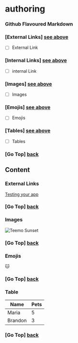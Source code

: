 # authoring

### Github Flavoured Markdown


### [External Links] [see above](#external-links)
- [ ]  External Link


### [Internal Links] [see above](#internal-links) 
- [ ] internal Link 



### [Images] [see above](#images)
- [ ] Images


### [Emojis] [see above](#emojis)
- [ ] Emojis


### [Tables] [see above](#table) 
- [ ] Tables 



### [Go Top] [back](#authoring)


## Content

### External Links
[Testing your app](https://docs.github.com/en/developers/github-marketplace/testing-your-app)

### [Go Top] [back](#authoring)


### Images 
![Teemo Sunset](https://images4.alphacoders.com/600/600528.png)

### [Go Top] [back](#authoring)


### Emojis 
:cat: 

### [Go Top] [back](#authoring)


### Table 


|  Name         |     Pets      |
| ------------- | ------------- |
| Maria         |      5        |
| Brandon       |      3        |


### [Go Top] [back](#authoring)

